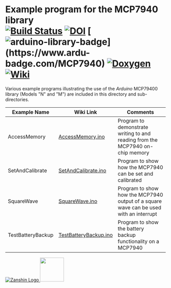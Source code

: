 # Example program for the MCP7940 library<br>[![Build Status](https://travis-ci.org/SV-Zanshin/MCP7940.svg?branch=master)](https://travis-ci.org/SV-Zanshin/MCP7940) [![DOI](https://www.zenodo.org/badge/98077572.svg)](https://www.zenodo.org/badge/latestdoi/98077572) [![arduino-library-badge](https://www.ardu-badge.com/badge/MCP7940.svg?)](https://www.ardu-badge.com/MCP7940)  [![Doxygen](https://github.com/SV-Zanshin/BME680/blob/master/Images/Doxygen-complete.svg)](https://sv-zanshin.github.io/MCP7940/html/index.html) [![Wiki](https://github.com/SV-Zanshin/BME680/blob/master/Images/Documentation-wiki.svg)](https://github.com/SV-Zanshin/MCP7940/wiki)

Various example programs illustrating the use of the *Arduino* MCP79400 library (Models "N" and "M") are included in this directory and sub-directories.

| Example Name        | Wiki Link                                                                                 | Comments |
| ------------------- | ----------------------------------------------------------------------------------------- | -------- |
| AccessMemory        | [AccessMemory.ino](https://github.com/SV-Zanshin/MCP7940/wiki/AccessMemory.ino)           | Program to demonstrate writing to and reading from the MCP7940 on-chip memory |
| SetAndCalibrate     | [SetAndCalibrate.ino](https://github.com/SV-Zanshin/MCP7940/wiki/SetAndCalibrate.ino)     | Program to show how the MCP7940 can be set and calibrated |
| SquareWave          | [SquareWave.ino](https://github.com/SV-Zanshin/MCP7940/wiki/SquareWave.ino)               | Program to show how the MCP7940 output of a square wave can be used with an interrupt |
| TestBatteryBackup   | [TestBatteryBackup.ino](https://github.com/SV-Zanshin/MCP7940/wiki/TestBatteryBackup.ino) | Program to show the battery backup functionality on a MCP7940 |

[![Zanshin Logo](https://zanduino.github.io/Images/zanshinkanjitiny.gif) <img src="https://zanduino.github.io/Images/zanshintext.gif" width="75"/>](https://www.sv-zanshin.com)
